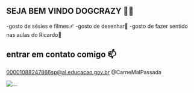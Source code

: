 ## SEJA BEM VINDO DOGCRAZY 🖤🐶

-gosto de sésies e filmes🩹 
-gosto de desenhar🎱
-gosto de fazer sentido nas aulas do Ricardo🧠

## entrar em contato comigo 📫

00001088247866sp@al.educacao.gov.br
@CarneMalPassada


![...](https://media.tenor.com/bZ8MQgJrwwYAAAAM/spanish.gif)
